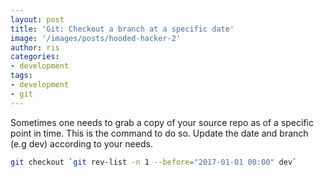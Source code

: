```yaml
---
layout: post
title: 'Git: Checkout a branch at a specific date'
image: '/images/posts/hooded-hacker-2'
author: ris
categories:
- development
tags:
- development
- git
---
```


Sometimes one needs to grab a copy of your source repo as of a specific point in time.
This is the command to do so. Update the date and branch (e.g dev) according to your needs.

``` bash
git checkout `git rev-list -n 1 --before="2017-01-01 00:00" dev`
```